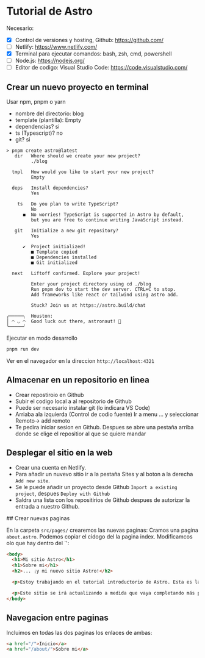 # Tutorial de Astro 


Necesario:
- [x] Control de versiones y hosting,  Github: https://github.com/
- [ ] Netlify: https://www.netlify.com/
- [x] Terminal para ejecutar comandos: bash, zsh, cmd, powershell
- [ ] Node.js: https://nodejs.org/
- [ ] Editor de codigo: Visual Studio Code: https://code.visualstudio.com/

## Crear un nuevo proyecto en terminal
Usar npm, pnpm o yarn 
- nombre del directorio: blog
- template (plantilla): Empty
- dependencias? si
- ts (Typescript)? no
- git? si

```shell
> pnpm create astro@latest 
   dir   Where should we create your new project?
         ./blog

  tmpl   How would you like to start your new project?
         Empty

  deps   Install dependencies?
         Yes

    ts   Do you plan to write TypeScript?
         No
      ◼  No worries! TypeScript is supported in Astro by default,
         but you are free to continue writing JavaScript instead.

   git   Initialize a new git repository?
         Yes

      ✔  Project initialized!
         ■ Template copied
         ■ Dependencies installed
         ■ Git initialized

  next   Liftoff confirmed. Explore your project!

         Enter your project directory using cd ./blog 
         Run pnpm dev to start the dev server. CTRL+C to stop.
         Add frameworks like react or tailwind using astro add.

         Stuck? Join us at https://astro.build/chat

╭─────╮  Houston:
│ ◠ ◡ ◠  Good luck out there, astronaut! 🚀
╰─────╯
```

Ejecutar  en modo desarrollo 
```sh
pnpm run dev
````
Ver en el navegador en la direccion `http://localhost:4321`

## Almacenar en un repositorio en linea
- Crear repostiroio en Github
- Subir el codigo local a  al repositorio de Github
- Puede ser necesario instalar git (lo indicara VS Code)
- Arriaba ala izquierda (Control de codio fuente) Ir a  menu ... y seleccionar Remoto-> add remoto
- Te pedira iniciar sesion en Github. Despues se abre una pestaña arriba donde se elige el repositior al que se quiere mandar

## Desplegar el sitio en la web
- Crear una cuenta en Netlify. 
- Para añadir un nuvevo sitio ir a la pestaña Sites y al boton a la derecha `Add new site`. 
- Se le puede añadir un proyecto desde Github `Import a existing project`, despues `Deploy with Github`
- Saldra una lista con los repositirios de Github despues de autorizar la entrada a nuestro Github.

## Crear nuevas paginas 

En la carpeta `src/pages/` crearemos las nuevas paginas:
Cramos una pagina `about.astro`. Podemos copiar el cidogo del la pagina index. Modificamcos olo que hay dentro del `<body>':
```html
<body>
  <h1>Mi sitio Astro</h1>
  <h1>Sobre mi</h1>
  <h2>... ¡y mi nuevo sitio Astro!</h2>

  <p>Estoy trabajando en el tutorial introductorio de Astro. Esta es la segunda página de mi sitio web, ¡y es la primera que he construido yo mismo!</p>

  <p>Este sitio se irá actualizando a medida que vaya completando más partes del tutorial, ¡así que no dejes de visitarlo para ver cómo va mi viaje!</p>
</body>
```
## Navegacion entre paginas
Incluimos en todas las dos paginas los enlaces de ambas:
```html
<a href="/">Inicio</a>
<a href="/about/">Sobre mi</a>
````
